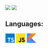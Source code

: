 ![](https://komarev.com/ghpvc/?username=SerenModz21&style=plastic)
![](https://hit.yhype.me/github/profile?user_id=41450647)

<h2>Languages:</h2> <img width="30px" src="./assets/typescript.svg"> <img width="30px" src="./assets/javascript.svg"> <img width="30px" src="./assets/kotlin.svg">

